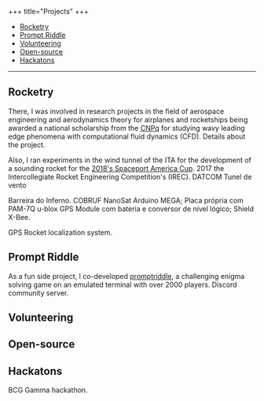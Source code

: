 +++
title="Projects"
+++

- [Rocketry](#rocketry)
- [Prompt Riddle](#prompt-riddle)
- [Volunteering](#volunteering)
- [Open-source](#open-source)
- [Hackatons](#hackatons)

---

## Rocketry

There, I was involved in research projects in the field of aerospace engineering and aerodynamics theory for airplanes and rocketships being awarded a national scholarship from the [CNPq](https://www.gov.br/cnpq/pt-br) for studying wavy leading edge phenomena with computational fluid dynamics (CFD). Details about the project.

Also, I ran experiments in the wind tunnel of the ITA for the development of a sounding rocket for the [2018's Spaceport America Cup](https://spaceportamericacup.com/).
2017 the Intercollegiate Rocket Engineering Competition's (IREC).
DATCOM
Tunel de vento

Barreira do Inferno. COBRUF NanoSat
Arduino MEGA;
Placa própria com PAM-7Q u-blox GPS Module com bateria e conversor de nível lógico;
Shield X-Bee.

GPS Rocket localization system.

## Prompt Riddle

As a fun side project, I co-developed [promptriddle](https://promptriddle.com), a challenging enigma solving game on an emulated terminal with over 2000 players. Discord community server.

## Volunteering

## Open-source

## Hackatons

BCG Gamma hackathon.
